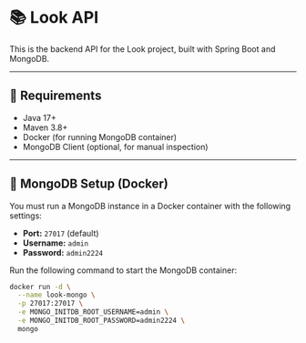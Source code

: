 # 📚 Look API

This is the backend API for the Look project, built with Spring Boot and MongoDB.

---

## 🚀 Requirements

- Java 17+
- Maven 3.8+
- Docker (for running MongoDB container)
- MongoDB Client (optional, for manual inspection)

---

## 🧪 MongoDB Setup (Docker)

You must run a MongoDB instance in a Docker container with the following settings:

- **Port:** `27017` (default)
- **Username:** `admin`
- **Password:** `admin2224`

Run the following command to start the MongoDB container:

```bash
docker run -d \
  --name look-mongo \
  -p 27017:27017 \
  -e MONGO_INITDB_ROOT_USERNAME=admin \
  -e MONGO_INITDB_ROOT_PASSWORD=admin2224 \
  mongo

